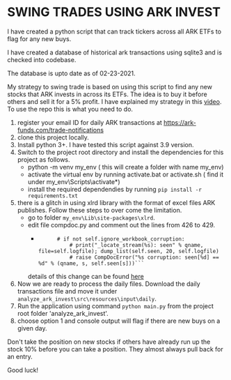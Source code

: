 # SWING TRADES USING ARK INVEST

I have created a python script that can track tickers across all ARK ETFs 
to flag for any new buys.

I have created a database of historical ark transactions using sqlite3 and is checked into codebase.

The database is upto date as of 02-23-2021.

My strategy to swing trade is based on using this script to find any new stocks that ARK invests in across its ETFs.
The idea is to buy it before others and sell it for a 5% profit.
I have explained my strategy in this  [video](https://youtu.be/52p1feIkRLw).
To use the repo this is what you need to do.

1. register your email ID for daily ARK transactions at https://ark-funds.com/trade-notifications
2. clone this project locally.
3. Install python 3+. I have tested this script against 3.9 version.
4. Switch to the project root directory and install the dependencies for this project as follows.
    - python -m venv my_env ( this will create a folder with name my_env)
    - activate the virtual env by running activate.bat or activate.sh ( find it under my_env\Scripts\activate*)
    - install the required dependendies by running `pip install -r requirements.txt`
5. there is a glitch in using xlrd library with the format of excel files ARK publishes. Follow these steps to over come the limitation.
    - go to folder `my_env\Lib\site-packages\xlrd`.
    - edit file compdoc.py and comment out the lines from 426 to 429.
        - ```# if self.seen[s]:
                # if not self.ignore_workbook_corruption:
                    # print("_locate_stream(%s): seen" % qname, file=self.logfile); dump_list(self.seen, 20, self.logfile)
                    # raise CompDocError("%s corruption: seen[%d] == %d" % (qname, s, self.seen[s]))```
        details of this change can be found [here](https://stackoverflow.com/questions/12705527/reading-excel-files-with-xlrd)
6. Now we are ready to process the daily files. Download the daily transactions file and move it under `analyze_ark_invest\src\resources\input\daily`.
7. Run the application using command `python main.py` from the project root folder 'analyze_ark_invest'.
8. choose option 1 and console output will flag if there are new buys on a given day.


Don't take the position on new stocks if others have already run up the stock 10% before you can take a position. They almost always pull back for an entry.

Good luck!
    
 